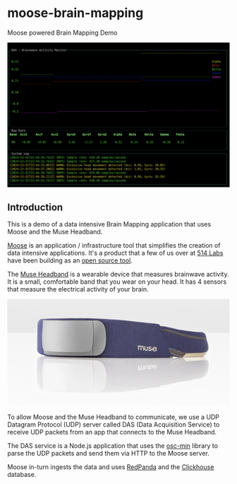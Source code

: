 # moose-brain-mapping
Moose powered Brain Mapping Demo

![DAS](./docs/das.png)

## Introduction

This is a demo of a data intensive Brain Mapping application that uses Moose and the Muse Headband.

[Moose](https://getmoose.com) is an application / infrastructure tool that simplifies the creation of data intensive applications. It's a product that a few of us over at [514 Labs](https://fiveonefour.com) have been building as an [open source tool](https://github.com/514-labs/moose). 

The [Muse Headband](https://choosemuse.com) is a wearable device that measures brainwave activity. It is a small, comfortable band that you wear on your head. It has 4 sensors that measure the electrical activity of your brain.

![Muse](./docs/museheadband.png)

To allow Moose and the Muse Headband to communicate, we use a UDP Datagram Protocol (UDP) server called DAS (Data Acquisition Service) to receive UDP packets from an app that connects to the Muse Headband.

The DAS service is a Node.js application that uses the [osc-min](https://github.com/colinbdclark/osc-min) library to parse the UDP packets and send them via HTTP to the Moose server.

Moose in-turn ingests the data and uses [RedPanda](https://redpanda.com) and the  [Clickhouse](https://clickhouse.com) database. 




